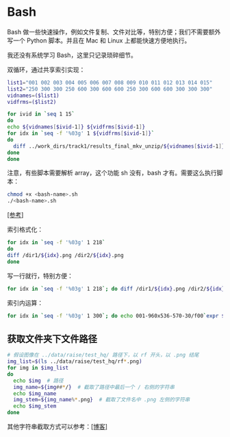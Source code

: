 # Bash

Bash 做一些快速操作，例如文件复制、文件对比等，特别方便；我们不需要额外写一个 Python 脚本。并且在 Mac 和 Linux 上都能快速方便地执行。

我还没有系统学习 Bash，这里只记录琐碎细节。

双循环，通过共享索引实现：

```bash
list1="001 002 003 004 005 006 007 008 009 010 011 012 013 014 015"
list2="250 300 300 250 600 300 600 600 250 300 600 600 300 300 300"
vidnames=($list1)
vidfrms=($list2)

for ivid in `seq 1 15`
do
echo ${vidnames[$ivid-1]} ${vidfrms[$ivid-1]}
for idx in `seq -f '%03g' 1 ${vidfrms[$ivid-1]}`
do
  diff ../work_dirs/track1/results_final_mkv_unzip/${vidnames[$ivid-1]}/f$idx.png ../work_dirs/track1/results_final/${vidnames[$ivid-1]}/f$idx.png
done
done
```

注意，有些脚本需要解析 array，这个功能 sh 没有，bash 才有。需要这么执行脚本：

```bash
chmod +x <bash-name>.sh
./<bash-name>.sh
```

[\[参考\]](https://unix.stackexchange.com/a/253900)

索引格式化：

```bash
for idx in `seq -f '%03g' 1 218`
do
diff /dir1/${idx}.png /dir2/${idx}.png
done
```

写一行就行，特别方便：

```bash
for idx in `seq -f '%03g' 1 218`; do diff /dir1/${idx}.png /dir2/${idx}.png; done
```

索引内运算：

```bash
for idx in `seq -f '%03g' 1 300`; do echo 001-960x536-570-30/f00`expr $idx + 11`.png ; done
```

## 获取文件夹下文件路径

```bash
# 假设图像在 ../data/raise/test_hq/ 路径下，以 rf 开头，以 .png 结尾
img_list=$(ls ../data/raise/test_hq/rf*.png)
for img in $img_list
do
  echo $img  # 路径
  img_name=${img##*/}  # 截取了路径中最后一个 / 右侧的字符串
  echo $img_name
  img_stem=${img_name%*.png}  # 截取了文件名中 .png 左侧的字符串
  echo $img_stem
done
```

其他字符串截取方式可以参考：[\[博客\]](http://c.biancheng.net/view/1120.html)
